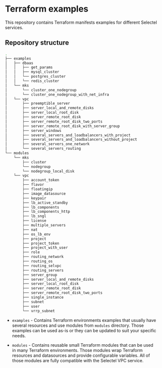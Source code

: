 # Terraform examples

This repository contains Terraform manifests examples for different Selectel
services.

## Repository structure

```bash
.
├── examples
│   ├── dbaas
│   │   ├── get_params
│   │   ├── mysql_cluster
│   │   └── postgres_cluster
│   │   └── redis_cluster
│   └── mks
│       └── cluster_one_nodegroup
│       └── cluster_one_nodegroup_with_net_infra
│   └── vpc
│       ├── preemptible_server
│       ├── server_local_and_remote_disks
│       ├── server_local_root_disk
│       ├── server_remote_root_disk
│       ├── server_remote_root_disk_two_ports
│       ├── server_remote_root_disk_with_server_group
│       ├── server_windows
│       ├── several_servers_and_loadbalancers_with_project
│       ├── several_servers_and_loadbalancers_without_project
│       ├── several_servers_one_network
│       └── several_servers_routing
└── modules
    └── mks
        ├── cluster
        └── nodegroup
        └── nodegroup_local_disk
    └── vpc
        ├── account_token
        ├── flavor
        ├── floatingip
        ├── image_datasource
        ├── keypair
        ├── lb_active_standby
        ├── lb_components
        ├── lb_components_http
        ├── lb_sngl
        ├── license
        ├── multiple_servers
        ├── nat
        ├── os_lb_env
        ├── project
        ├── project_token
        ├── project_with_user
        ├── role
        ├── routing_network
        ├── routing_os
        ├── routing_selvpc
        ├── routing_servers
        ├── server_group
        ├── server_local_and_remote_disks
        ├── server_local_root_disk
        ├── server_remote_root_disk
        ├── server_remote_root_disk_two_ports
        ├── single_instance
        ├── subnet
        ├── user
        └── vrrp_subnet
```

  * `examples` - Contains Terraform environments examples that usually have
  several resources and use modules from `modules` directory.
  Those examples can be used as-is or they can be updated to suit your specific
  needs.

  * `modules` - Contains reusable small Terraform modules that can be used in
  many Terraform environments.
  Those modules wrap Terraform resources and datasources and provide
  configurable variables.
  All of those modules are fully compatible with the Selectel VPC service.
